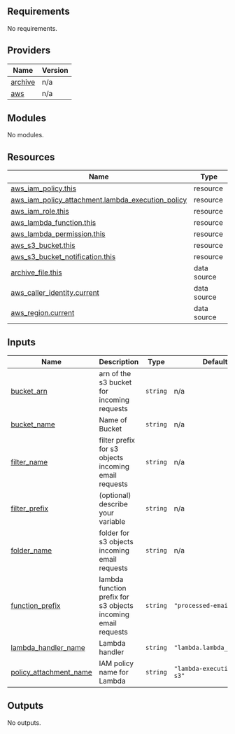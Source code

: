 ## Requirements

No requirements.

## Providers

| Name | Version |
|------|---------|
| <a name="provider_archive"></a> [archive](#provider\_archive) | n/a |
| <a name="provider_aws"></a> [aws](#provider\_aws) | n/a |

## Modules

No modules.

## Resources

| Name | Type |
|------|------|
| [aws_iam_policy.this](https://registry.terraform.io/providers/hashicorp/aws/latest/docs/resources/iam_policy) | resource |
| [aws_iam_policy_attachment.lambda_execution_policy](https://registry.terraform.io/providers/hashicorp/aws/latest/docs/resources/iam_policy_attachment) | resource |
| [aws_iam_role.this](https://registry.terraform.io/providers/hashicorp/aws/latest/docs/resources/iam_role) | resource |
| [aws_lambda_function.this](https://registry.terraform.io/providers/hashicorp/aws/latest/docs/resources/lambda_function) | resource |
| [aws_lambda_permission.this](https://registry.terraform.io/providers/hashicorp/aws/latest/docs/resources/lambda_permission) | resource |
| [aws_s3_bucket.this](https://registry.terraform.io/providers/hashicorp/aws/latest/docs/resources/s3_bucket) | resource |
| [aws_s3_bucket_notification.this](https://registry.terraform.io/providers/hashicorp/aws/latest/docs/resources/s3_bucket_notification) | resource |
| [archive_file.this](https://registry.terraform.io/providers/hashicorp/archive/latest/docs/data-sources/file) | data source |
| [aws_caller_identity.current](https://registry.terraform.io/providers/hashicorp/aws/latest/docs/data-sources/caller_identity) | data source |
| [aws_region.current](https://registry.terraform.io/providers/hashicorp/aws/latest/docs/data-sources/region) | data source |

## Inputs

| Name | Description | Type | Default | Required |
|------|-------------|------|---------|:--------:|
| <a name="input_bucket_arn"></a> [bucket\_arn](#input\_bucket\_arn) | arn of the s3 bucket for incoming requests | `string` | n/a | yes |
| <a name="input_bucket_name"></a> [bucket\_name](#input\_bucket\_name) | Name of Bucket | `string` | n/a | yes |
| <a name="input_filter_name"></a> [filter\_name](#input\_filter\_name) | filter prefix for s3 objects incoming email requests | `string` | n/a | yes |
| <a name="input_filter_prefix"></a> [filter\_prefix](#input\_filter\_prefix) | (optional) describe your variable | `string` | n/a | yes |
| <a name="input_folder_name"></a> [folder\_name](#input\_folder\_name) | folder for s3 objects incoming email requests | `string` | n/a | yes |
| <a name="input_function_prefix"></a> [function\_prefix](#input\_function\_prefix) | lambda function prefix for s3 objects incoming email requests | `string` | `"processed-email"` | no |
| <a name="input_lambda_handler_name"></a> [lambda\_handler\_name](#input\_lambda\_handler\_name) | Lambda handler | `string` | `"lambda.lambda_hnadler"` | no |
| <a name="input_policy_attachment_name"></a> [policy\_attachment\_name](#input\_policy\_attachment\_name) | IAM policy name for Lambda | `string` | `"lambda-execution-for-s3"` | no |

## Outputs

No outputs.

